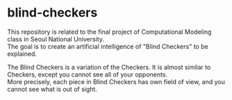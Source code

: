 # blind-checkers

This repository is related to the final project of Computational Modeling class in Seoul National University. <br/>
The goal is to create an artificial intelligence of "Blind Checkers" to be explained.

The Blind Checkers is a variation of the Checkers. It is almost similar to Checkers, except you cannot see all of your opponents. <br/>
More precisely, each piece in Blind Checkers has own field of view, and you cannot see what is out of sight.
